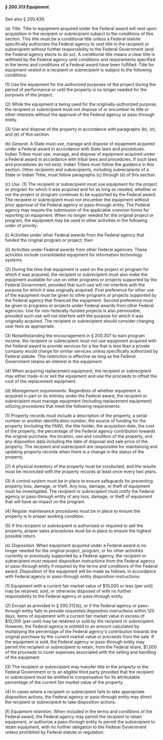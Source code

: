 ##### § 200.313 Equipment. #####

See also § 200.439.

(a) *Title.* Title to equipment acquired under the Federal award will vest upon acquisition in the recipient or subrecipient subject to the conditions of this section. This title must be a conditional title unless a Federal statute specifically authorizes the Federal agency to vest title in the recipient or subrecipient without further responsibility to the Federal Government (and the Federal agency elects to do so). A conditional title means a clear title is withheld by the Federal agency until conditions and requirements specified in the terms and conditions of a Federal award have been fulfilled. Title for equipment vested in a recipient or subrecipient is subject to the following conditions:

(1) Use the equipment for the authorized purposes of the project during the period of performance or until the property is no longer needed for the purposes of the project.

(2) While the equipment is being used for the originally-authorized purpose, the recipient or subrecipient must not dispose of or encumber its title or other interests without the approval of the Federal agency or pass-through entity.

(3) Use and dispose of the property in accordance with paragraphs (b), (c), and (e) of this section.

(b) *General.* A State must use, manage and dispose of equipment acquired under a Federal award in accordance with State laws and procedures. Indian Tribes must use, manage, and dispose of equipment acquired under a Federal award in accordance with tribal laws and procedures. If such laws and procedures do not exist, Indian Tribes must follow the guidance in this section. Other recipients and subrecipients, including subrecipients of a State or Indian Tribe, must follow paragraphs (c) through (e) of this section.

(c) *Use.* (1) The recipient or subrecipient must use equipment for the project or program for which it was acquired and for as long as needed, whether or not the project or program continues to be supported by the Federal award. The recipient or subrecipient must not encumber the equipment without prior approval of the Federal agency or pass-through entity. The Federal agency may require the submission of the applicable common forms for reporting on equipment. When no longer needed for the original project or program, the equipment may be used in other activities in the following order of priority:

(i) Activities under other Federal awards from the Federal agency that funded the original program or project; then

(ii) Activities under Federal awards from other Federal agencies. These activities include consolidated equipment for information technology systems.

(2) During the time that equipment is used on the project or program for which it was acquired, the recipient or subrecipient must also make the equipment available for use on other programs or projects supported by the Federal Government, provided that such use will not interfere with the purpose for which it was originally acquired. First preference for other use of the equipment must be given to other programs or projects supported by the Federal agency that financed the equipment. Second preference must be given to programs or projects under Federal awards from other Federal agencies. Use for non-federally-funded projects is also permissible, provided such use will not interfere with the purpose for which it was originally acquired. The recipient or subrecipient should consider charging user fees as appropriate.

(3) Notwithstanding the encouragement in § 200.307 to earn program income, the recipient or subrecipient must not use equipment acquired with the Federal award to provide services for a fee that is less than a private company would charge for similar services unless specifically authorized by Federal statute. This restriction is effective as long as the Federal Government retains an interest in the equipment.

(4) When acquiring replacement equipment, the recipient or subrecipient may either trade-in or sell the equipment and use the proceeds to offset the cost of the replacement equipment.

(d) *Management requirements.* Regardless of whether equipment is acquired in part or its entirety under the Federal award, the recipient or subrecipient must manage equipment (including replacement equipment) utilizing procedures that meet the following requirements:

(1) Property records must include a description of the property, a serial number or another identification number, the source of funding for the property (including the FAIN), the title holder, the acquisition date, the cost of the property, the percentage of the Federal agency contribution towards the original purchase, the location, use and condition of the property, and any disposition data including the date of disposal and sale price of the property. The recipient and subrecipient are responsible for maintaining and updating property records when there is a change in the status of the property.

(2) A physical inventory of the property must be conducted, and the results must be reconciled with the property records at least once every two years.

(3) A control system must be in place to ensure safeguards for preventing property loss, damage, or theft. Any loss, damage, or theft of equipment must be investigated. The recipient or subrecipient must notify the Federal agency or pass-through entity of any loss, damage, or theft of equipment that will have an impact on the program.

(4) Regular maintenance procedures must be in place to ensure the property is in proper working condition.

(5) If the recipient or subrecipient is authorized or required to sell the property, proper sales procedures must be in place to ensure the highest possible return.

(e) *Disposition.* When equipment acquired under a Federal award is no longer needed for the original project, program, or for other activities currently or previously supported by a Federal agency, the recipient or subrecipient must request disposition instructions from the Federal agency or pass-through entity if required by the terms and conditions of the Federal award. Disposition of the equipment will be made as follows, in accordance with Federal agency or pass-through entity disposition instructions:

(1) Equipment with a current fair market value of $10,000 or less (per unit) may be retained, sold, or otherwise disposed of with no further responsibility to the Federal agency or pass-through entity.

(2) Except as provided in § 200.312(b), or if the Federal agency or pass-through entity fails to provide requested disposition instructions within 120 days, items of equipment with a current fair market value in excess of $10,000 (per-unit) may be retained or sold by the recipient or subrecipient. However, the Federal agency is entitled to an amount calculated by multiplying the percentage of the Federal agency's contribution towards the original purchase by the current market value or proceeds from the sale. If the equipment is sold, the Federal agency or pass-through entity may permit the recipient or subrecipient to retain, from the Federal share, $1,000 of the proceeds to cover expenses associated with the selling and handling of the equipment.

(3) The recipient or subrecipient may transfer title to the property to the Federal Government or to an eligible third party provided that the recipient or subrecipient must be entitled to compensation for its attributable percentage of the current fair market value of the property.

(4) In cases where a recipient or subrecipient fails to take appropriate disposition actions, the Federal agency or pass-through entity may direct the recipient or subrecipient to take disposition actions.

(f) *Equipment retention.* When included in the terms and conditions of the Federal award, the Federal agency may permit the recipient to retain equipment, or authorize a pass-through entity to permit the subrecipient to retain equipment, with no further obligation to the Federal Government unless prohibited by Federal statute or regulation.